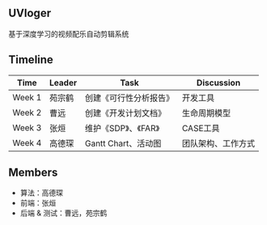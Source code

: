 ## UVloger

基于深度学习的视频配乐自动剪辑系统



## Timeline

| Time   | Leader | Task                   | Discussion   |
|--------|--------|------------------------|--------------|
| Week 1 | 苑宗鹤 | 创建《可行性分析报告》   | 开发工具     |
| Week 2 | 曹远   | 创建《开发计划文档》     | 生命周期模型 |
| Week 3 | 张烜   | 维护《SDP》、《FAR》    | CASE工具         |
| Week 4 | 高德琛 | Gantt Chart、活动图     | 团队架构、工作方式|

## Members 

- 算法：高德琛
- 前端：张烜
- 后端 & 测试：曹远，苑宗鹤
